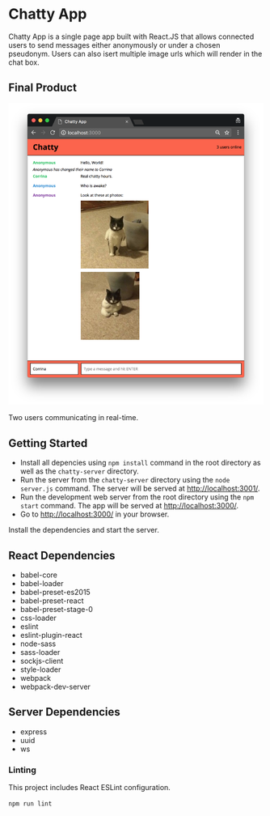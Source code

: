 # Chatty App

Chatty App is a single page app built with React.JS that allows connected users to send messages either anonymously or under a chosen pseudonym.  Users can also isert multiple image urls which will render in the chat box.

## Final Product

![Real-time chat](./build/docs/real-time-chat.png)

Two users communicating in real-time.

## Getting Started

- Install all depencies using `npm install` command in the root directory as well as the `chatty-server` directory.
- Run the server from the `chatty-server` directory using the `node server.js` command. The server will be served at <http://localhost:3001/>.
- Run the development web server from the root directory using the `npm start` command. The app will be served at <http://localhost:3000/>.
- Go to <http://localhost:3000/> in your browser.

Install the dependencies and start the server.

## React Dependencies

- babel-core
- babel-loader
- babel-preset-es2015
- babel-preset-react
- babel-preset-stage-0
- css-loader
- eslint
- eslint-plugin-react
- node-sass
- sass-loader
- sockjs-client
- style-loader
- webpack
- webpack-dev-server

## Server Dependencies

- express
- uuid
- ws

### Linting

This project includes React ESLint configuration.

`npm run lint`

